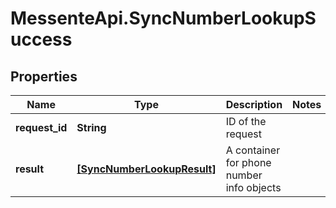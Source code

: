# MessenteApi.SyncNumberLookupSuccess

## Properties
Name | Type | Description | Notes
------------ | ------------- | ------------- | -------------
**request_id** | **String** | ID of the request | 
**result** | [**[SyncNumberLookupResult]**](SyncNumberLookupResult.md) | A container for phone number info objects | 


